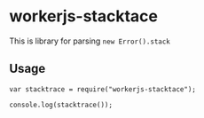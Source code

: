 # workerjs-stacktace

This is library for parsing ```new Error().stack```

## Usage

```nodejs
var stacktrace = require("workerjs-stacktace");

console.log(stacktrace());
```

